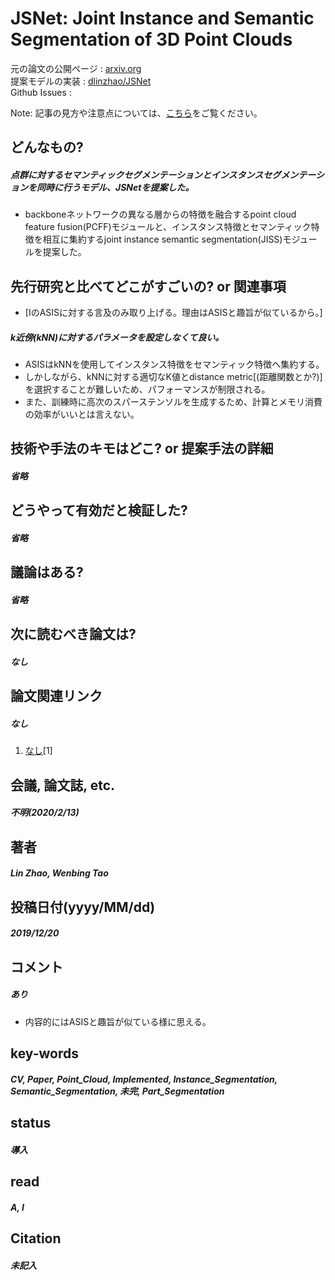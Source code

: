 # JSNet: Joint Instance and Semantic Segmentation of 3D Point Clouds

元の論文の公開ページ : [arxiv.org](https://arxiv.org/abs/1912.09654)  
提案モデルの実装 : [dlinzhao/JSNet](https://github.com/dlinzhao/JSNet)  
Github Issues : []()  

Note: 記事の見方や注意点については、[こちら](/)をご覧ください。

## どんなもの?
##### 点群に対するセマンティックセグメンテーションとインスタンスセグメンテーションを同時に行うモデル、JSNetを提案した。
- backboneネットワークの異なる層からの特徴を融合するpoint cloud feature fusion(PCFF)モジュールと、インスタンス特徴とセマンティック特徴を相互に集約するjoint instance semantic segmentation(JISS)モジュールを提案した。

## 先行研究と比べてどこがすごいの? or 関連事項
- [IのASISに対する言及のみ取り上げる。理由はASISと趣旨が似ているから。]

##### k近傍(kNN)に対するパラメータを設定しなくて良い。
- ASISはkNNを使用してインスタンス特徴をセマンティック特徴へ集約する。
- しかしながら、kNNに対する適切なK値とdistance metric[(距離関数とか?)]を選択することが難しいため、パフォーマンスが制限される。
- また、訓練時に高次のスパーステンソルを生成するため、計算とメモリ消費の効率がいいとは言えない。

## 技術や手法のキモはどこ? or 提案手法の詳細
##### 省略

## どうやって有効だと検証した?
##### 省略

## 議論はある?
##### 省略

## 次に読むべき論文は?
##### なし

## 論文関連リンク
##### なし
1. [なし]()[1]

## 会議, 論文誌, etc.
##### 不明(2020/2/13)

## 著者
##### Lin Zhao, Wenbing Tao

## 投稿日付(yyyy/MM/dd)
##### 2019/12/20

## コメント
##### あり
- 内容的にはASISと趣旨が似ている様に思える。

## key-words
##### CV, Paper, Point_Cloud, Implemented, Instance_Segmentation, Semantic_Segmentation, 未完, Part_Segmentation

## status
##### 導入

## read
##### A, I

## Citation
##### 未記入

